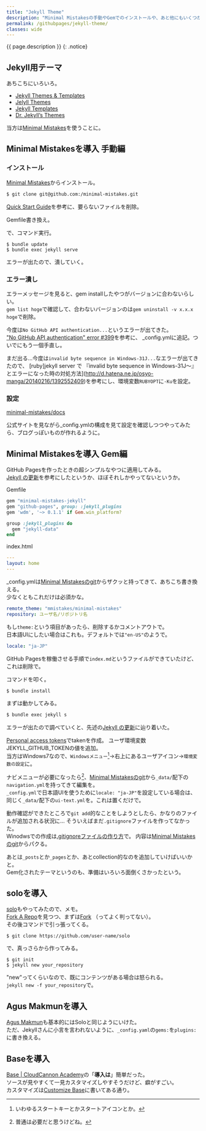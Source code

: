```yaml
---
title: "Jekyll Theme"
description: "Minimal Mistakesの手動やGemでのインストールや、あと他にもいくつか。"
permalink: /githubpages/jekyll-theme/
classes: wide
---
```

{{ page.description }}
{: .notice}

## Jekyll用テーマ
あちこちにいろいろ。   
+ [Jekyll Themes & Templates](https://jekyllthemes.io/)
+ [Jelyll Themes](http://jekyllthemes.org/)
+ [Jekyll Templates](https://learn.cloudcannon.com/jekyll-templates/)
+ [Dr. Jekyll’s Themes](http://drjekyllthemes.github.io/)

当方は[Minimal Mistakes](https://mmistakes.github.io/minimal-mistakes/)を使うことに。   

## Minimal Mistakesを導入 手動編
### インストール
[Minimal Mistakes](https://mmistakes.github.io/minimal-mistakes/)からインストール。

```sh
$ git clone git@github.com:/minimal-mistakes.git
```

[Quick Start Guide](https://mmistakes.github.io/minimal-mistakes/docs/quick-start-guide/)を参考に、要らないファイルを削除。  

Gemfile書き換え。
<script src="https://gist.github.com/laureltreetop/f54309da6c8c814512f5cc8fa0561021.js"></script>  
で、コマンド実行。

```shell
$ bundle update
$ bundle exec jekyll serve
```
エラーが出たので、潰していく。

### エラー潰し
エラーメッセージを見ると、gem installしたやつがバージョンに合わないらしい。  
`gem list hoge`で確認して、合わないバージョンのは`gem uninstall -v x.x.x hoge`で削除。

今度は`No GitHub API authentication...`というエラーが出てきた。  
["No GitHub API authentication" error #399](https://github.com/github/pages-gem/issues/399)を参考に、
_config.ymlに追記。ついでにもう一個手直し。  
<script src="https://gist.github.com/laureltreetop/0da5ff11d755d035a5a9120fcc1b2a6c.js"></script>

まだ出る…今度は`invalid byte sequence in Windows-31J...`なエラーが出てきたので、
[ruby]jekyll server で 『invalid byte sequence in Windows-31J～』とエラーになった時の対処方法](http://d.hatena.ne.jp/osyo-manga/20140216/1392552409)を参考にし、環境変数`RUBYOPT`に`-Ku`を設定。


### 設定
[minimal-mistakes/docs](https://github.com/mmistakes/minimal-mistakes/tree/master/docs)

公式サイトを見ながら_config.ymlの構成を見て設定を確認しつつやってみたら、ブログっぽいものが作れるように。  

## Minimal Mistakesを導入 Gem編

GitHub Pagesを作ったときの超シンプルなやつに適用してみる。  
[Jekyll の更新](http://chirimenmonster.github.io/2017/05/20/undate-jekyll.html)を参考にしたというか、ほぼそれしかやってないというか。

Gemfile
```ruby
gem "minimal-mistakes-jekyll"
gem "github-pages", group: :jekyll_plugins
gem 'wdm', '~> 0.1.1' if Gem.win_platform?

group :jekyll_plugins do
  gem "jekyll-data"
end
```

index.html
```yml
---
layout: home
---
```

_config.ymlは[Minimal Mistakesのgit](https://github.com/mmistakes/minimal-mistakes/blob/master/_config.yml)からザクッと持ってきて、あちこち書き換える。  
少なくともこれだけは必須かな。  
```yml
remote_theme: "mmistakes/minimal-mistakes"
repository: ユーザ名/リポジトリ名
```
もし`theme:`という項目があったら、削除するかコメントアウトで。  
日本語UIにしたい場合はこれも。デフォルトでは`"en-US"`のようで。
```yml
locale: "ja-JP"
```

GitHub Pagesを稼働させる手順で`index.md`というファイルができていたけど、これは削除で。  

コマンドを叩く。
```sh
$ bundle install
```

まずは動かしてみる。
```sh
$ bundle exec jekyll s
```

エラーが出たので調べていくと、先述の[Jekyll の更新](http://chirimenmonster.github.io/2017/05/20/undate-jekyll.html)に辿り着いた。  

[Personal access tokens](https://github.com/settings/tokens)でtakenを作成。
ユーザ環境変数JEKYLL_GITHUB_TOKENの値を追加。  
当方はWindows7なので、`Windowsメニュー`[^windowskey]→右上にあるユーザアイコン→`環境変数の設定`に。

[^windowskey]: いわゆるスタートキーとかスタートアイコンとか。

ナビメニューが必要になったら[^nav]、[Minimal Mistakesのgit](https://github.com/mmistakes/minimal-mistakes/blob/master/_config.yml)から`_data/`配下の`navigation.yml`を持ってきて編集を。  
`_config.yml`で日本語UIを使うために`locale: "ja-JP"`を設定している場合は、同じく`_data/`配下の`ui-text.yml`を。これは置くだけで。

[^nav]: 普通は必要だと思うけどね。

動作確認ができたところで`git add`的なことをしようとしたら、かなりのファイルが追加される状況に…
そういえばまだ`.gitignore`ファイルを作ってなかった。  
Winodwsでの作成は[.gitignoreファイルの作り方](https://qiita.com/dachis/items/06952f10a7adfeba7fa4)で。
内容は[Minimal Mistakesのgit](https://github.com/mmistakes/minimal-mistakes/blob/master/.gitignore)からパクる。

あとは`_posts`とか`_pages`とか、あとcollection的なのを追加していけばいいかと。  
Gem化されたテーマというのも、準備はいろいろ面倒くさかったという。

## soloを導入
[solo](https://chibicode.github.io/solo/)もやってみたので、メモ。  
[Fork A Repo](https://help.github.com/articles/fork-a-repo/)を見つつ、まずは[Fork](https://github.com/chibicode/solo/fork) （ってよく判ってない）。  
その後コマンドで引っ張ってくる。  
```shell
$ git clone https://github.com/user-name/solo
```
で、真っさらから作ってみる。
```shell
$ git init
$ jekyll new your_repository
```
"new"ってくらいなので、既にコンテンツがある場合は怒られる。  
`jekyll new -f your_repository`で。  

## Agus Makmunを導入
[Agus Makmun](https://agusmakmun.github.io/)も基本的にはSoloと同じようにいけた。  
ただ、Jekyllさんに小言を言われないように、`_config.yaml`の`gems:`を`plugins:`に書き換える。

## Baseを導入
[Base | CloudCannon Academy](https://learn.cloudcannon.com/templates/base/)の「**導入は**」簡単だった。  
ソースが見やすくて一見カスタマイズしやすそうだけど、癖がすごい。  
カスタマイズは[Customize Base](/githubpages/theme-base/)に書いてある通り。
